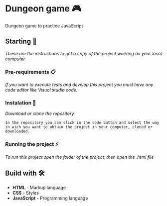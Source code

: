 # Dungeon game 🎮
Dungeon game to practice JavaScript

## Starting 🚀

_These are the instructions to get a copy of the project working on your local computer._


### Pre-requirements 📋

_If you want to execute tests and develop this project you must have any code editor like Visual studio code._

### Instalation 🔧

_Download or clone the repository_

```
In the repository you can click in the code button and select the way in wich you want to obtain the project in your computer, cloned or downloaded.
```

### Running the project ⚡
_To run this project open the folder of the project, then open the .html file_

## Build with 🛠️
* **HTML** - Markup language
* **CSS** - Styles
* **JavaScript** - Programming language

